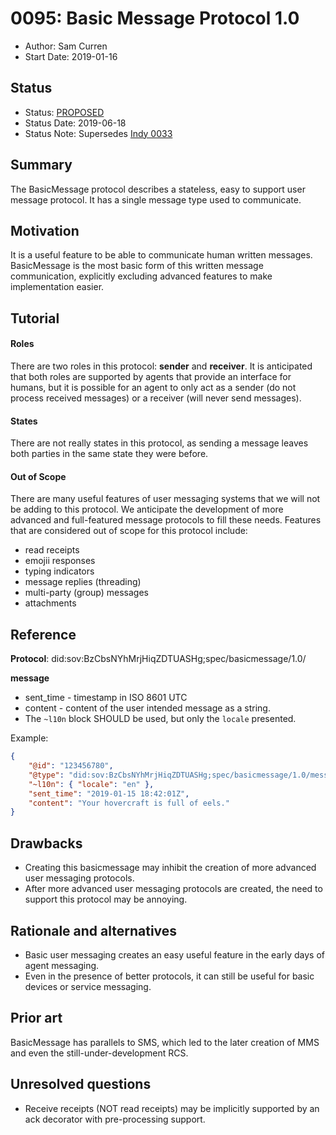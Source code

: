 # 0095: Basic Message Protocol 1.0
- Author: Sam Curren
- Start Date: 2019-01-16

## Status
- Status: [PROPOSED](/README.md#rfc-lifecycle)
- Status Date: 2019-06-18
- Status Note: Supersedes [Indy 0033](https://github.com/hyperledger/indy-hipe/edit/master/text/0033-basic-message/README.md)

## Summary

The BasicMessage protocol describes a stateless, easy to support user message protocol. It has a single message type used to communicate.

## Motivation

It is a useful feature to be able to communicate human written messages. BasicMessage is the most basic form of this written message communication, explicitly excluding advanced features to make implementation easier. 

## Tutorial

#### Roles

There are two roles in this protocol: **sender** and **receiver**. It is anticipated that both roles are supported by agents that provide an interface for humans, but it is possible for an agent to only act as a sender (do not process received messages) or a receiver (will never send messages).

#### States

There are not really states in this protocol, as sending a message leaves both parties in the same state they were before.

#### Out of Scope

There are many useful features of user messaging systems that we will not be adding to this protocol. We anticipate the development of more advanced and full-featured message protocols to fill these needs. Features that are considered out of scope for this protocol include:

- read receipts
- emojii responses
- typing indicators
- message replies (threading)
- multi-party (group) messages
- attachments

## Reference

**Protocol**: did:sov:BzCbsNYhMrjHiqZDTUASHg;spec/basicmessage/1.0/

**message**

- sent_time - timestamp in ISO 8601 UTC
- content - content of the user intended message as a string.
- The `~l10n` block SHOULD be used, but only the `locale` presented.

Example:

```json
{
    "@id": "123456780",
    "@type": "did:sov:BzCbsNYhMrjHiqZDTUASHg;spec/basicmessage/1.0/message",
    "~l10n": { "locale": "en" },
    "sent_time": "2019-01-15 18:42:01Z",
    "content": "Your hovercraft is full of eels."
}
```

## Drawbacks

- Creating this basicmessage may inhibit the creation of more advanced user messaging protocols.
- After more advanced user messaging protocols are created, the need to support this protocol may be annoying.

## Rationale and alternatives

- Basic user messaging creates an easy useful feature in the early days of agent messaging.
- Even in the presence of better protocols, it can still be useful for basic devices or service messaging.

## Prior art

BasicMessage has parallels to SMS, which led to the later creation of MMS and even the still-under-development RCS.

## Unresolved questions

- Receive receipts (NOT read receipts) may be implicitly supported by an ack decorator with pre-processing support. 
